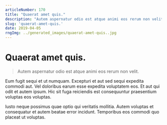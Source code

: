 ```yaml
---
articleNumber: 170
title: "Quaerat amet quis."
description: "Autem aspernatur odio est atque animi eos rerum non velit."
slug: 'quaerat-amet-quis.'
date: 2019-04-05
rngImg: ../generated_images/quaerat-amet-quis..jpg
---
```


# Quaerat amet quis.

> Autem aspernatur odio est atque animi eos rerum non velit.

Eum fugit sequi et ut numquam. Excepturi et aut sed sequi expedita commodi aut. Vel doloribus earum esse expedita voluptatem eos. Et aut qui odit et autem ipsum. Hic sit fuga reiciendis est consequuntur praesentium voluptas eos voluptas.
 Iusto neque possimus quae optio qui veritatis mollitia. Autem voluptas et consequatur et autem beatae error incidunt. Temporibus eos commodi quo placeat ut voluptas.
